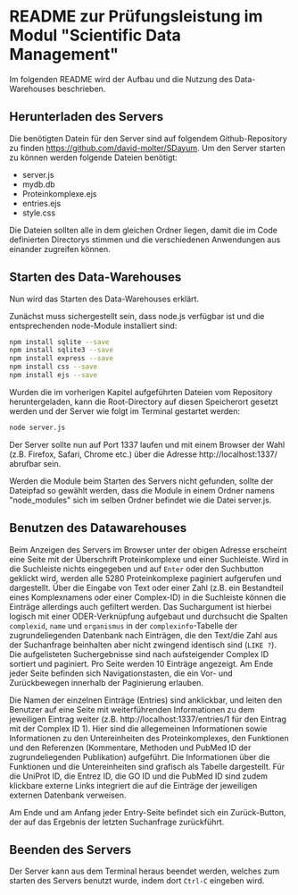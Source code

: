 # README zur Prüfungsleistung im Modul "Scientific Data Management"

Im folgenden README wird der Aufbau und die Nutzung des Data-Warehouses beschrieben.

## Herunterladen des Servers

Die benötigten Datein für den Server sind auf folgendem Github-Repository zu finden https://github.com/david-molter/SDayum. Um den Server starten zu können werden folgende Dateien benötigt:

- server.js
- mydb.db
- Proteinkomplexe.ejs
- entries.ejs
- style.css

Die Dateien sollten alle in dem gleichen Ordner liegen, damit die im Code definierten Directorys stimmen und die verschiedenen Anwendungen aus einander zugreifen können.

## Starten des Data-Warehouses

Nun wird das Starten des Data-Warehouses erklärt.

Zunächst muss sichergestellt sein, dass node.js verfügbar ist und die entsprechenden node-Module installiert sind:

```sh
npm install sqlite --save
npm install sqlite3 --save
npm install express --save
npm install css --save
npm install ejs --save
```
Wurden die im vorherigen Kapitel aufgeführten Dateien vom Repository heruntergeladen, kann die Root-Directory auf diesen Speicherort gesetzt werden und der Server wie folgt im Terminal gestartet werden:

```sh
node server.js
```

Der Server sollte nun auf Port 1337 laufen und mit einem Browser der Wahl (z.B. Firefox, Safari, Chrome etc.) über die Adresse http://localhost:1337/ abrufbar sein. 

Werden die Module beim Starten des Servers nicht gefunden, sollte der Dateipfad so gewählt werden, dass die Module in einem Ordner namens "node_modules" sich im selben Ordner befindet wie die Datei server.js.

## Benutzen des Datawarehouses

Beim Anzeigen des Servers im Browser unter der obigen Adresse erscheint eine Seite mit der Überschrift Proteinkomplexe und einer Suchleiste. Wird in die Suchleiste nichts eingegeben und auf `Enter` oder den Suchbutton geklickt wird, werden alle 5280 Proteinkomplexe paginiert aufgerufen und dargestellt. Über die Eingabe von Text oder einer Zahl (z.B. ein Bestandteil eines Komplexnamens oder einer Complex-ID) in die Suchleiste können die Einträge allerdings auch gefiltert werden. Das Suchargument ist hierbei logisch mit einer ODER-Verknüpfung aufgebaut und durchsucht die Spalten `complexid`, `name` und `organismus` in der `complexinfo`-Tabelle der zugrundeliegenden Datenbank nach Einträgen, die den Text/die Zahl aus der Suchanfrage beinhalten aber nicht zwingend identisch sind (`LIKE ?`).
Die aufgelisteten Suchergebnisse sind nach aufsteigender Complex ID sortiert und paginiert. Pro Seite werden 10 Einträge angezeigt. Am Ende jeder Seite befinden sich Navigationstasten, die ein Vor- und Zurückbewegen innerhalb der Paginierung erlauben.

Die Namen der einzelnen Einträge (Entries) sind anklickbar, und leiten den Benutzer auf eine Seite mit weiterführenden Informationen zu dem jeweiligen Eintrag weiter (z.B. http://localhost:1337/entries/1 für den Eintrag mit der Complex ID 1). Hier sind die allegemeinen Informationen sowie Informationen zu den Untereinheiten des Proteinkomplexes, den Funktionen und den Referenzen (Kommentare, Methoden und PubMed ID der zugrundeliegenden Publikation) aufgeführt.  Die Informationen über die Funktionen und die Untereinheiten sind grafisch als Tabelle dargestellt.
Für die UniProt ID, die Entrez ID, die GO ID und die PubMed ID sind zudem klickbare externe Links integriert die auf die Einträge der jeweiligen externen Datenbank verweisen.

Am Ende und am Anfang jeder Entry-Seite befindet sich ein Zurück-Button, der auf das Ergebnis der letzten Suchanfrage zurückführt.

## Beenden des Servers

Der Server kann aus dem Terminal heraus beendet werden, welches zum starten des Servers benutzt wurde, indem dort `Ctrl-C` eingeben wird.